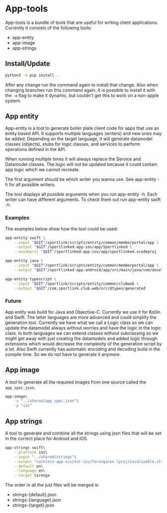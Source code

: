 # App-tools
App-tools is a bundle of tools that are useful for writing client applications. Currently it consists of the following tools:
- app-entity
- app-image
- app-strings

## Install/Update
```bash
python3 -m pip install .
```
After any change run the command again to install that change. Also when changing branches run this command again. It is possible to install it with the `-e` flag to make it dynamic, but couldn't get this to work on a non-apple system.

## App entity
App-entity is a tool to generate boiler plate client code for apps that use an entity based API. It supports multiple languages (writers) and new ones may be added. Depending on the target language, it will generate datamodel classes (objects), stubs for logic classes, and services to perform operations defined in the API.

When running multiple times it will always replace the Service and Datamodel classes. The logic will not be updated because it could contain app logic which we cannot recreate.

The first argument should be which writer you wanna use. See app-entity -h for
all possible writers.

The tool displays all possible arguments when you run app-entity -h. Each
writer can have different arguments. To check them out run app-entity swift -h.

### Examples
The examples below show how the tool could be used:

```bash 
app-entity swift \
    --input "$GIT"/sportlink/scripts/entity/common/memberportal/app \
    --output "$GIT"/sportlinked-app-ios/app/Sportlinked \
    --xcodeproj "$GIT"/sportlinked-app-ios/app/sportlinked.xcodeproj
 ```

```bash 
app-entity java \
    --input "$GIT"/sportlink/scripts/entity/common/memberportal/app \
    --output "$GIT"/sportlinked-app-android/app/src/main/java/com/dexels/sportlinked
```

```bash 
app-entity typescript \
    --input "$GIT"/sportlink/scripts/entity/common/clubweb \
    --output "$GIT"/com.sportlink.club.web/src/@types/generated
```

### Future
App entity was build for Java and Objective-C. Currently we use it for Kotlin and Swift. The latter languages are more advanced and could simplify the generation tool. Currently we have what we call a Logic class so we can update the datamodel always without worries and have the logic in the logic class. 
In both languages we can extend classes without subclassing so we might get away with just creating the datamodels and added logic through extensions which would decrease the complexity of the generation script by a lot.
Also Swift currently has automatic encoding and decoding build in the compile time. So we do not have to generate it anymore.

## App image
A tool to generate all the required images from one source called the `app_spec.json`.

```bash
app-image\
	-s "../shared/app_spec.json"\
	-p "ios"
```

## App strings
A tool to generate and combine all the strings using json files that will be set in the correct place for Android and iOS.

```bash
app-strings swift\
	--platform ios\
	--input "../shared/strings"\
	--output "cashless-app-visitor-ios/Taronga/en.lproj/Localizable.strings"\
	--default en\
	--language en\
	--target taronga
```

The order in all the just files will be merged is:
- strings-{default}.json
- strings-{language}.json
- strings-{target}.json
